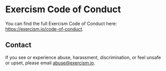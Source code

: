 # Exercism Code of Conduct

You can find the full Exercism Code of Conduct here: https://exercism.io/code-of-conduct.

## Contact

If you see or experience abuse, harassment, discrimination, or feel unsafe or upset, please email <abuse@exercism.io>.
